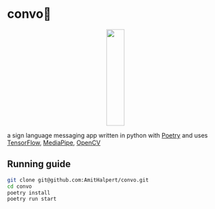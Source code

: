 # convo🤙


<p align="center" width="100%">
    <img width="29%" height="225" src="https://i.imgur.com/zx5biJv.png">
</p>


a sign language messaging app written in python with [Poetry](https://python-poetry.org/) and uses [TensorFlow](https://www.tensorflow.org/), [MediaPipe](https://mediapipe.dev/), [OpenCV](https://opencv.org/)



## Running guide
```bash
git clone git@github.com:AmitHalpert/convo.git
cd convo
poetry install
poetry run start
```
